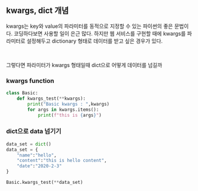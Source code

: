 
## kwargs, dict 개념

kwargs는 key와 value의 파라미터를 동적으로 지정할 수 있는 파이썬의 좋은 문법이다. 코딩하다보면 사용할 일이 은근 많다. 하지만 웹 서비스를 구현할 때에 kwargs를 파라미터로 설정해두고 dictionary 형태로 데이터를 받고 싶은 경우가 있다.

<br>

그렇다면 파라미터가 kwargs 형태일때 dict으로 어떻게 데이터를 넘길까

### kwargs function
```python
class Basic:
    def kwargs_test(**kwargs):
        print("Basic kwargs : ",kwargs)
        for args in kwargs.items():
            print(f"this is {args}")
```

### dict으로 data 넘기기
```python
data_set = dict()
data_set = {
    "name":"hello",
    "content":"this is hello content",
    "date":"2020-2-3"
}

Basic.kwargs_test(**data_set)
```